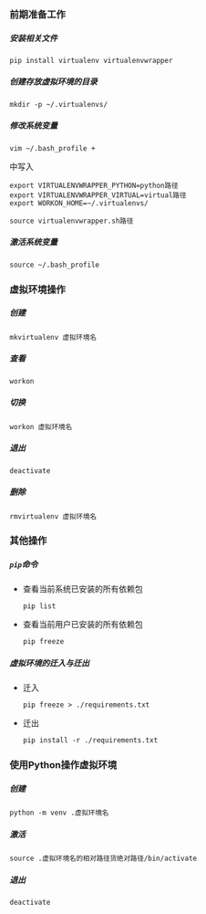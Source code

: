 ### 前期准备工作

##### 安装相关文件

```shell
pip install virtualenv virtualenvwrapper
```

##### 创建存放虚拟环境的目录

```shell
mkdir -p ~/.virtualenvs/
```

##### 修改系统变量

```shell
vim ~/.bash_profile +
```

中写入

```shell
export VIRTUALENVWRAPPER_PYTHON=python路径
export VIRTUALENVWRAPPER_VIRTUAL=virtual路径
export WORKON_HOME=~/.virtualenvs/ 

source virtualenvwrapper.sh路径
```

##### 激活系统变量

```shell
source ~/.bash_profile
```

### 虚拟环境操作

##### 创建

```shell
mkvirtualenv 虚拟环境名
```

##### 查看

```shell
workon
```

##### 切换

```shell
workon 虚拟环境名
```

##### 退出

```shell
deactivate
```

##### 删除

```shell
rmvirtualenv 虚拟环境名
```

### 其他操作

##### `pip`命令

* 查看当前系统已安装的所有依赖包

    ```shell
    pip list
    ```

* 查看当前用户已安装的所有依赖包

    ```shell
    pip freeze
    ```

##### 虚拟环境的迁入与迁出

* 迁入

    ```shell
    pip freeze > ./requirements.txt
    ```

* 迁出

    ```shell
    pip install -r ./requirements.txt
    ```

### 使用Python操作虚拟环境

##### 创建

```shell
python -m venv .虚拟环境名
```

##### 激活

```shell
source .虚拟环境名的相对路径货绝对路径/bin/activate
```

##### 退出

```shell
deactivate
```